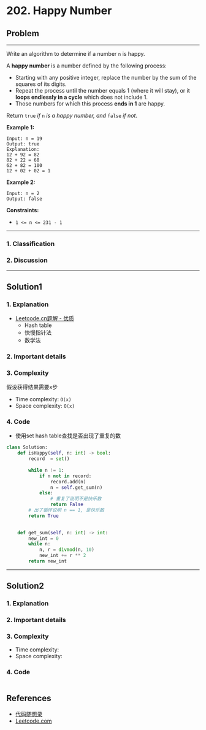 # 202. Happy Number

## Problem

*****

Write an algorithm to determine if a number `n` is happy.

A **happy number** is a number defined by the following process:

- Starting with any positive integer, replace the number by the sum of the squares of its digits.
- Repeat the process until the number equals 1 (where it will stay), or it **loops endlessly in a cycle** which does not include 1.
- Those numbers for which this process **ends in 1** are happy.

Return `true` *if* `n` *is a happy number, and* `false` *if not*.

 

**Example 1:**

```
Input: n = 19
Output: true
Explanation:
12 + 92 = 82
82 + 22 = 68
62 + 82 = 100
12 + 02 + 02 = 1
```

**Example 2:**

```
Input: n = 2
Output: false
```

 

**Constraints:**

- `1 <= n <= 231 - 1`

******

### 1. Classification



### 2. Discussion





*******

## Solution1

### 1. Explanation

- [Leetcode.cn题解 - 优质](https://leetcode.cn/problems/happy-number/solution/kuai-le-shu-by-leetcode-solution/)
  - Hash table 
  - 快慢指针法
  - 数学法

### 2. Important details

### 3. Complexity

假设获得结果需要x步

- Time complexity: `O(x)`
- Space complexity: `O(x)`



### 4. Code

- 使用set hash table查找是否出现了重复的数

```python
class Solution:
    def isHappy(self, n: int) -> bool:
        record  = set()
        
        while n != 1:
            if n not in record:
                record.add(n)
                n = self.get_sum(n)
            else:
                # 重复了说明不是快乐数
                return False
        # 出了循环说明 n == 1, 是快乐数
        return True
    

    def get_sum(self, n: int) -> int:
        new_int = 0
        while n:
            n, r = divmod(n, 10)
            new_int += r ** 2
        return new_int
```



********

## Solution2

### 1. Explanation





### 2. Important details





### 3. Complexity

- Time complexity:
- Space complexity:



### 4. Code

```python

```

## References

- [代码随想录 ](https://github.com/youngyangyang04/leetcode-master)
- [Leetcode.com](https://leetcode.com/problemset/all/)
